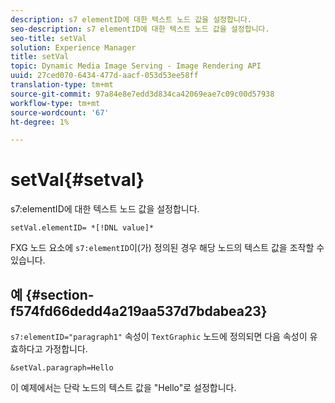 ```yaml
---
description: s7 elementID에 대한 텍스트 노드 값을 설정합니다.
seo-description: s7 elementID에 대한 텍스트 노드 값을 설정합니다.
seo-title: setVal
solution: Experience Manager
title: setVal
topic: Dynamic Media Image Serving - Image Rendering API
uuid: 27ced070-6434-477d-aacf-053d53ee58ff
translation-type: tm+mt
source-git-commit: 97a84e8e7edd3d834ca42069eae7c09c00d57938
workflow-type: tm+mt
source-wordcount: '67'
ht-degree: 1%

---
```



# setVal{#setval}

s7:elementID에 대한 텍스트 노드 값을 설정합니다.

`setVal.elementID= *[!DNL value]*`

FXG 노드 요소에 `s7:elementID`이(가) 정의된 경우 해당 노드의 텍스트 값을 조작할 수 있습니다.

## 예 {#section-f574fd66dedd4a219aa537d7bdabea23}

`s7:elementID="paragraph1"` 속성이 `TextGraphic` 노드에 정의되면 다음 속성이 유효하다고 가정합니다.

`&setVal.paragraph=Hello`

이 예제에서는 단락 노드의 텍스트 값을 &quot;Hello&quot;로 설정합니다.

